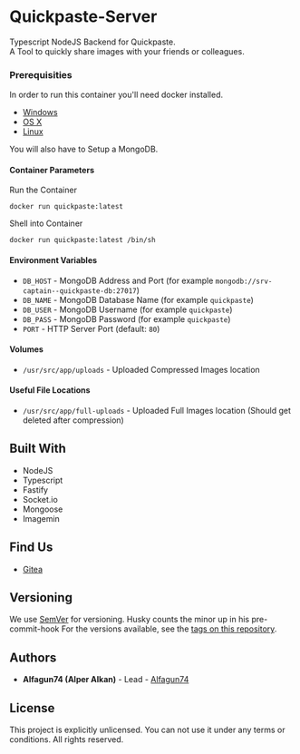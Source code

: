 # Quickpaste-Server
Typescript NodeJS Backend for Quickpaste.   
A Tool to quickly share images with your friends or colleagues.

### Prerequisities
In order to run this container you'll need docker installed.

-   [Windows](https://docs.docker.com/windows/started)
-   [OS X](https://docs.docker.com/mac/started/)
-   [Linux](https://docs.docker.com/linux/started/)
  
You will also have to Setup a MongoDB.

#### Container Parameters
Run the Container

```shell
docker run quickpaste:latest
```

Shell into Container

```shell
docker run quickpaste:latest /bin/sh
```

#### Environment Variables
-   `DB_HOST` - MongoDB Address and Port (for example `mongodb://srv-captain--quickpaste-db:27017`)
-   `DB_NAME` - MongoDB Database Name (for example `quickpaste`)
-   `DB_USER` - MongoDB Username (for example `quickpaste`)
-   `DB_PASS` - MongoDB Password (for example `quickpaste`)
-   `PORT` - HTTP Server Port (default: `80`)

#### Volumes
-   `/usr/src/app/uploads` - Uploaded Compressed Images location

#### Useful File Locations
-   `/usr/src/app/full-uploads` - Uploaded Full Images location (Should get deleted after compression)

## Built With
-   NodeJS
-   Typescript
-   Fastify
-   Socket.io
-   Mongoose
-   Imagemin

## Find Us
-   [Gitea](https://gitea.platform.alfagun74.de/Sunnybox)

## Versioning
We use [SemVer](http://semver.org/) for versioning. Husky counts the minor up in his pre-commit-hook For the versions available, see the
[tags on this repository](https://github.com/your/repository/tags).

## Authors
-   **Alfagun74 (Alper Alkan)** - Lead - [Alfagun74](https://github.com/Alfagun74)

## License
This project is explicitly unlicensed. You can not use it under any terms or conditions. All rights reserved.